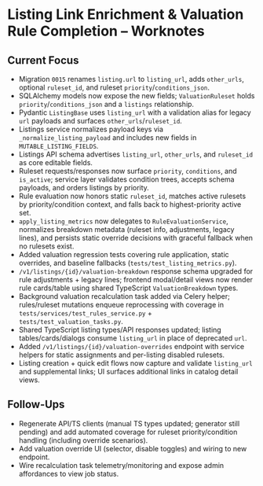 # Listing Link Enrichment & Valuation Rule Completion – Worknotes

## Current Focus
- Migration `0015` renames `listing.url` to `listing_url`, adds `other_urls`, optional `ruleset_id`, and ruleset `priority`/`conditions_json`.
- SQLAlchemy models now expose the new fields; `ValuationRuleset` holds `priority`/`conditions_json` and a `listings` relationship.
- Pydantic `ListingBase` uses `listing_url` with a validation alias for legacy `url` payloads and surfaces `other_urls`/`ruleset_id`.
- Listings service normalizes payload keys via `_normalize_listing_payload` and includes new fields in `MUTABLE_LISTING_FIELDS`.
- Listings API schema advertises `listing_url`, `other_urls`, and `ruleset_id` as core editable fields.
- Ruleset requests/responses now surface `priority`, `conditions`, and `is_active`; service layer validates condition trees, accepts schema payloads, and orders listings by priority.
- Rule evaluation now honors static `ruleset_id`, matches active rulesets by priority/condition context, and falls back to highest-priority active set.
- `apply_listing_metrics` now delegates to `RuleEvaluationService`, normalizes breakdown metadata (ruleset info, adjustments, legacy lines), and persists static override decisions with graceful fallback when no rulesets exist.
- Added valuation regression tests covering rule application, static overrides, and baseline fallbacks (`tests/test_listing_metrics.py`).
- `/v1/listings/{id}/valuation-breakdown` response schema upgraded for rule adjustments + legacy lines; frontend modal/detail views now render rule cards/table using shared TypeScript `ValuationBreakdown` types.
- Background valuation recalculation task added via Celery helper; rules/ruleset mutations enqueue reprocessing with coverage in `tests/services/test_rules_service.py` + `tests/test_valuation_tasks.py`.
- Shared TypeScript listing types/API responses updated; listing tables/cards/dialogs consume `listing_url` in place of deprecated `url`.
- Added `/v1/listings/{id}/valuation-overrides` endpoint with service helpers for static assignments and per-listing disabled rulesets.
- Listing creation + quick edit flows now capture and validate `listing_url` and supplemental links; UI surfaces additional links in catalog detail views.

## Follow-Ups
- Regenerate API/TS clients (manual TS types updated; generator still pending) and add automated coverage for ruleset priority/condition handling (including override scenarios).
- Add valuation override UI (selector, disable toggles) and wiring to new endpoint.
- Wire recalculation task telemetry/monitoring and expose admin affordances to view job status.
